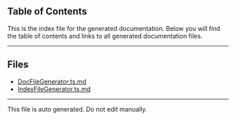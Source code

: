 ## Table of Contents

This is the index file for the generated documentation. Below you will find the table of contents and links to all generated documentation files.

---


## Files

- [DocFileGenerator.ts.md](DocFileGenerator.ts.md)
- [IndexFileGenerator.ts.md](IndexFileGenerator.ts.md)



---

This file is auto generated. Do not edit manually.